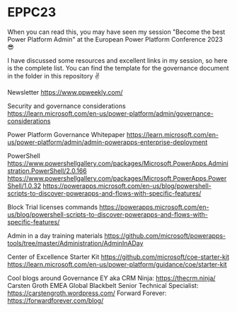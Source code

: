 # EPPC23
When you can read this, you may have seen my session "Become the best Power Platform Admin" at the European Power Platform Conference 2023 😎

I have discussed some resources and excellent links in my session, so here is the complete list. You can find the template for the governance document in the folder in this repository ✌️

Newsletter
https://www.ppweekly.com/

Security and governance considerations <br>
https://learn.microsoft.com/en-us/power-platform/admin/governance-considerations

Power Platform Governance Whitepaper
https://learn.microsoft.com/en-us/power-platform/admin/admin-powerapps-enterprise-deployment

PowerShell 
https://www.powershellgallery.com/packages/Microsoft.PowerApps.Administration.PowerShell/2.0.166
https://www.powershellgallery.com/packages/Microsoft.PowerApps.PowerShell/1.0.32
https://powerapps.microsoft.com/en-us/blog/powershell-scripts-to-discover-powerapps-and-flows-with-specific-features/

Block Trial licenses commands
https://powerapps.microsoft.com/en-us/blog/powershell-scripts-to-discover-powerapps-and-flows-with-specific-features/

Admin in a day training materials
https://github.com/microsoft/powerapps-tools/tree/master/Administration/AdminInADay

Center of Excellence Starter Kit
https://github.com/microsoft/coe-starter-kit
https://learn.microsoft.com/en-us/power-platform/guidance/coe/starter-kit

Cool blogs around Governance
EY aka CRM Ninja: https://thecrm.ninja/
Carsten Groth EMEA Global Blackbelt Senior Technical Specialist: https://carstengroth.wordpress.com/
Forward Forever: https://forwardforever.com/blog/

